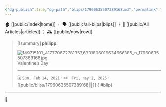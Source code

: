 ```yaml
---
{"dg-publish":true,"dg-path":"blips/17960635507389168.md","permalink":"/blips/17960635507389168/","title":"philipp on instagram @ 2021-02-14"}
---
```



<div class="transclusion internal-embed is-loaded"><div class="markdown-embed">




🏠 [[public/Index\|home]]  ⋮ 🗣️ [[public/all-blips\|blips]] ⋮  📝 [[public/All Articles\|articles]]  ⋮ 🕰️ [[public/now\|now]]


</div></div>


> [!summary] **philipp**:
>
> ![149715103_417770672781357_6331806016634666385_n_17960635507389168.jpg](/img/user/attachments/149715103_417770672781357_6331806016634666385_n_17960635507389168.jpg)
> Valentine’s Day
> - - -
>
> 🗓️ <code>Sun, Feb 14, 2021</code>  · ✏️ <code> Fri, May 2, 2025</code>  · [[public/blips/17960635507389168\|🔗]]
{ #blip}


- - -

 👾
